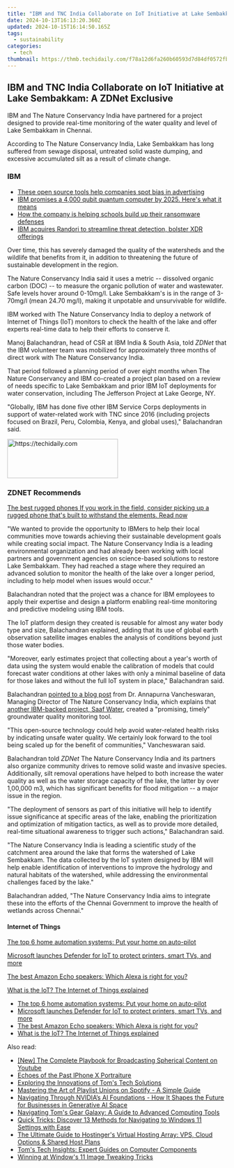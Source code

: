 ```yaml
---
title: "IBM and TNC India Collaborate on IoT Initiative at Lake Sembakkam: A ZDNet Exclusive"
date: 2024-10-13T16:13:20.360Z
updated: 2024-10-15T16:14:50.165Z
tags:
  - sustainability
categories:
  - tech
thumbnail: https://thmb.techidaily.com/f78a12d6fa260b60593d7d84df0572fbc03e543ca8c86ab396fe09af56299ebf.jpg
---
```


## IBM and TNC India Collaborate on IoT Initiative at Lake Sembakkam: A ZDNet Exclusive

IBM and The Nature Conservancy India have partnered for a project designed to provide real-time monitoring of the water quality and level of Lake Sembakkam in Chennai. 

According to The Nature Conservancy India, Lake Sembakkam has long suffered from sewage disposal, untreated solid waste dumping, and excessive accumulated silt as a result of climate change. 

### IBM

* [These open source tools help companies spot bias in advertising](https://www.zdnet.com/article/ibms-new-open-source-tools-help-companies-spot-bias-in-advertising/)
* [IBM promises a 4,000 qubit quantum computer by 2025\. Here's what it means](https://www.zdnet.com/article/ibm-promises-a-4000-qubit-quantum-computer-by-2025-heres-what-it-means/)
* [How the company is helping schools build up their ransomware defenses](https://www.zdnet.com/article/ibm-is-helping-these-schools-build-up-their-ransomware-defences/)
* [IBM acquires Randori to streamline threat detection, bolster XDR offerings](https://www.zdnet.com/article/ibm-acquires-randori-to-streamline-threat-detection/)

Over time, this has severely damaged the quality of the watersheds and the wildlife that benefits from it, in addition to threatening the future of sustainable development in the region. 

The Nature Conservancy India said it uses a metric -- dissolved organic carbon (DOC) -- to measure the organic pollution of water and wastewater. Safe levels hover around 0-10mg/l. Lake Sembakkam's is in the range of 3-70mg/l (mean 24.70 mg/l), making it unpotable and unsurvivable for wildlife. 

IBM worked with The Nature Conservancy India to deploy a network of Internet of Things (IoT) monitors to check the health of the lake and offer experts real-time data to help their efforts to conserve it. 

Manoj Balachandran, head of CSR at IBM India & South Asia, told _ZDNet_ that the IBM volunteer team was mobilized for approximately three months of direct work with The Nature Conservancy India.

That period followed a planning period of over eight months when The Nature Conservancy and IBM co-created a project plan based on a review of needs specific to Lake Sembakkam and prior IBM IoT deployments for water conservation, including The Jefferson Project at Lake George, NY. 

"Globally, IBM has done five other IBM Service Corps deployments in support of water-related work with TNC since 2016 (including projects focused on Brazil, Peru, Colombia, Kenya, and global uses)," Balachandran said. 

<!-- affiliate ads begin -->
<a href="https://25home.pxf.io/c/5597632/2148641/16836" target="_top" id="2148641">
  <img src="//a.impactradius-go.com/display-ad/16836-2148641" border="0" alt="https://techidaily.com" width="254" height="90"/>
</a>
<img height="0" width="0" src="https://25home.pxf.io/i/5597632/2148641/16836" style="position:absolute;visibility:hidden;" border="0" />
<!-- affiliate ads end -->

### **ZDNET** Recommends

[The best rugged phones If you work in the field, consider picking up a rugged phone that's built to withstand the elements.  Read now](https://www.zdnet.com/article/best-rugged-phone/)

"We wanted to provide the opportunity to IBMers to help their local communities move towards achieving their sustainable development goals while creating social impact. The Nature Conservancy India is a leading environmental organization and had already been working with local partners and government agencies on science-based solutions to restore Lake Sembakkam. They had reached a stage where they required an advanced solution to monitor the health of the lake over a longer period, including to help model when issues would occur."

Balachandran noted that the project was a chance for IBM employees to apply their expertise and design a platform enabling real-time monitoring and predictive modeling using IBM tools. 

The IoT platform design they created is reusable for almost any water body type and size, Balachandran explained, adding that its use of global earth observation satellite images enables the analysis of conditions beyond just those water bodies. 

"Moreover, early estimates project that collecting about a year's worth of data using the system would enable the calibration of models that could forecast water conditions at other lakes with only a minimal baseline of data for those lakes and without the full IoT system in place," Balachandran said.

Balachandran [pointed to a blog post](https://www.ibm.com/blogs/corporate-social-responsibility/2021/12/water-conservancy-project-india/) from Dr. Annapurna Vancheswaran, Managing Director of The Nature Conservancy India, which explains that [another IBM-backed project, Saaf Water](https://www.zdnet.com/topic/developer/), created a "promising, timely" groundwater quality monitoring tool. 

"This open-source technology could help avoid water-related health risks by indicating unsafe water quality. We certainly look forward to the tool being scaled up for the benefit of communities," Vancheswaran said. 

Balachandran told _ZDNet_ The Nature Conservancy India and its partners also organize community drives to remove solid waste and invasive species. Additionally, silt removal operations have helped to both increase the water quality as well as the water storage capacity of the lake, the latter by over 1,00,000 m3, which has significant benefits for flood mitigation -- a major issue in the region.

"The deployment of sensors as part of this initiative will help to identify issue significance at specific areas of the lake, enabling the prioritization and optimization of mitigation tactics, as well as to provide more detailed, real-time situational awareness to trigger such actions," Balachandran said. 

"The Nature Conservancy India is leading a scientific study of the catchment area around the lake that forms the watershed of Lake Sembakkam. The data collected by the IoT system designed by IBM will help enable identification of interventions to improve the hydrology and natural habitats of the watershed, while addressing the environmental challenges faced by the lake."

Balachandran added, "The Nature Conservancy India aims to integrate these into the efforts of the Chennai Government to improve the health of wetlands across Chennai."

#### Internet of Things

[The top 6 home automation systems: Put your home on auto-pilot](https://www.zdnet.com/article/best-home-automation-system/ "The top 6 home automation systems: Put your home on auto-pilot")

[Microsoft launches Defender for IoT to protect printers, smart TVs, and more](https://www.zdnet.com/article/microsoft-launches-defender-for-iot-to-protect-printers-and-smart-tvs/ "Microsoft launches Defender for IoT to protect printers, smart TVs, and more")

[The best Amazon Echo speakers: Which Alexa is right for you?](https://www.zdnet.com/article/best-amazon-echo/ "The best Amazon Echo speakers: Which Alexa is right for you?")

[What is the IoT? The Internet of Things explained](https://www.zdnet.com/article/what-is-the-internet-of-things-everything-you-need-to-know-about-the-iot-right-now/ "What is the IoT? The Internet of Things explained")

* [The top 6 home automation systems: Put your home on auto-pilot](https://www.zdnet.com/article/best-home-automation-system/ "The top 6 home automation systems: Put your home on auto-pilot")
* [Microsoft launches Defender for IoT to protect printers, smart TVs, and more](https://www.zdnet.com/article/microsoft-launches-defender-for-iot-to-protect-printers-and-smart-tvs/ "Microsoft launches Defender for IoT to protect printers, smart TVs, and more")
* [The best Amazon Echo speakers: Which Alexa is right for you?](https://www.zdnet.com/article/best-amazon-echo/ "The best Amazon Echo speakers: Which Alexa is right for you?")
* [What is the IoT? The Internet of Things explained](https://www.zdnet.com/article/what-is-the-internet-of-things-everything-you-need-to-know-about-the-iot-right-now/ "What is the IoT? The Internet of Things explained")

<ins class="adsbygoogle"
     style="display:block"
     data-ad-format="autorelaxed"
     data-ad-client="ca-pub-7571918770474297"
     data-ad-slot="1223367746"></ins>

<ins class="adsbygoogle"
     style="display:block"
     data-ad-client="ca-pub-7571918770474297"
     data-ad-slot="8358498916"
     data-ad-format="auto"
     data-full-width-responsive="true"></ins>

<span class="atpl-alsoreadstyle">Also read:</span>
<div><ul>
<li><a href="https://facebook-record-videos.techidaily.com/new-the-complete-playbook-for-broadcasting-spherical-content-on-youtube/"><u>[New] The Complete Playbook for Broadcasting Spherical Content on Youtube</u></a></li>
<li><a href="https://extra-hints.techidaily.com/echoes-of-the-past-iphone-x-portraiture/"><u>Echoes of the Past IPhone X Portraiture</u></a></li>
<li><a href="https://hardware-reviews.techidaily.com/exploring-the-innovations-of-toms-tech-solutions/"><u>Exploring the Innovations of Tom's Tech Solutions</u></a></li>
<li><a href="https://tech-recovery.techidaily.com/mastering-the-art-of-playlist-unions-on-spotify-a-simple-guide/"><u>Mastering the Art of Playlist Unions on Spotify - A Simple Guide</u></a></li>
<li><a href="https://tech-revival.techidaily.com/navigating-through-nvidias-ai-foundations-how-it-shapes-the-future-for-businesses-in-generative-ai-space/"><u>Navigating Through NVIDIA’s AI Foundations - How It Shapes the Future for Businesses in Generative AI Space</u></a></li>
<li><a href="https://hardware-reviews.techidaily.com/navigating-toms-gear-galaxy-a-guide-to-advanced-computing-tools/"><u>Navigating Tom's Gear Galaxy: A Guide to Advanced Computing Tools</u></a></li>
<li><a href="https://some-knowledge.techidaily.com/quick-tricks-discover-13-methods-for-navigating-to-windows-11-settings-with-ease/"><u>Quick Tricks: Discover 13 Methods for Navigating to Windows 11 Settings with Ease</u></a></li>
<li><a href="https://hardware-reviews.techidaily.com/the-ultimate-guide-to-hostingers-virtual-hosting-array-vps-cloud-options-and-shared-host-plans/"><u>The Ultimate Guide to Hostinger's Virtual Hosting Array: VPS, Cloud Options & Shared Host Plans</u></a></li>
<li><a href="https://hardware-reviews.techidaily.com/toms-tech-insights-expert-guides-on-computer-components/"><u>Tom's Tech Insights: Expert Guides on Computer Components</u></a></li>
<li><a href="https://extra-resources.techidaily.com/winning-at-windows-11-image-tweaking-tricks/"><u>Winning at Window's 11 Image Tweaking Tricks</u></a></li>
</ul></div>

